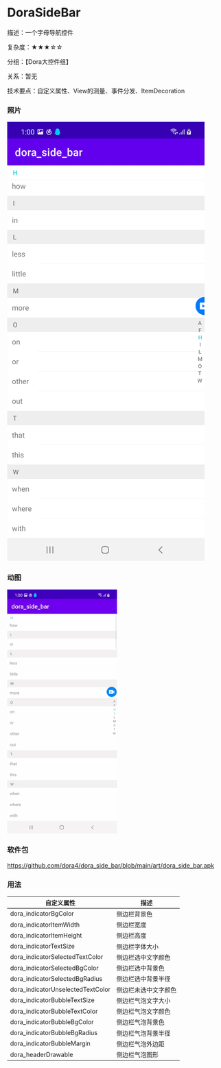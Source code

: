 # DoraSideBar

描述：一个字母导航控件

复杂度：★★★☆☆

分组：【Dora大控件组】

关系：暂无

技术要点：自定义属性、View的测量、事件分发、ItemDecoration

### 照片

![avatar](https://github.com/dora4/dora_side_bar/blob/main/art/dora_side_bar.jpg)

### 动图

![avatar](https://github.com/dora4/dora_side_bar/blob/main/art/dora_side_bar.gif)

### 软件包

https://github.com/dora4/dora_side_bar/blob/main/art/dora_side_bar.apk

### 用法

| 自定义属性 | 描述 |
| ---------- | ---- |
| dora_indicatorBgColor     | 侧边栏背景色 |
| dora_indicatorItemWidth     | 侧边栏宽度 |
| dora_indicatorItemHeight     | 侧边栏高度 |
| dora_indicatorTextSize     | 侧边栏字体大小 |
| dora_indicatorSelectedTextColor     | 侧边栏选中文字颜色 |
| dora_indicatorSelectedBgColor     | 侧边栏选中背景色 |
| dora_indicatorSelectedBgRadius     | 侧边栏选中背景半径 |
| dora_indicatorUnselectedTextColor     | 侧边栏未选中文字颜色 |
| dora_indicatorBubbleTextSize     | 侧边栏气泡文字大小 |
| dora_indicatorBubbleTextColor     | 侧边栏气泡文字颜色 |
| dora_indicatorBubbleBgColor     | 侧边栏气泡背景色 |
| dora_indicatorBubbleBgRadius     | 侧边栏气泡背景半径 |
| dora_indicatorBubbleMargin     | 侧边栏气泡外边距 |
| dora_headerDrawable     | 侧边栏气泡图形 |
